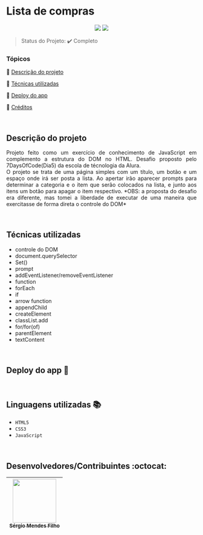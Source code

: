<h1>Lista de compras</h1> 

<p align="center">
  <img src="http://img.shields.io/static/v1?label=VSCode&message=1.79.1&color=blue&style=for-the-badge"/>
  <img src="http://img.shields.io/static/v1?label=STATUS&message=COMPLETO&color=GREEN&style=for-the-badge"/>
</p>

> Status do Projeto: :heavy_check_mark: Completo

### Tópicos 

:small_blue_diamond: [Descrição do projeto](#descrição-do-projeto)

:small_blue_diamond: [Técnicas utilizadas](#técnicas-utilizadas)

:small_blue_diamond: [Deploy do app](#deploy-do-app-dash)

:small_blue_diamond: [Créditos](#linguagens-utilizadas-books)

<br>

## Descrição do projeto 

<p align="justify">
    Projeto feito como um exercício de conhecimento de JavaScript em complemento a estrutura do DOM no HTML. Desafio proposto pelo 7DaysOfCode(Dia5) da escola de técnologia da Alura. <br>
    O projeto se trata de uma página simples com um título, um botão e um espaço onde irá ser posta a lista. Ao apertar irão aparecer prompts para determinar a categoria e o item que serão colocados na lista, e junto aos itens um botão para apagar o item respectivo. *OBS: a proposta do desafio era diferente, mas tomei a liberdade de executar de uma maneira que exercitasse de forma direta o controle do DOM*
</p>

<br>

## Técnicas utilizadas
  - controle do DOM
  - document.querySelector
  - Set()
  - prompt
  - addEventListener/removeEventListener
  - function
  - forEach
  - if
  - arrow function
  - appendChild
  - createElement
  - classList.add
  - for/for(of)
  - parentElement
  - textContent
<br>
  
## Deploy do app :dash:

> 

<br>

## Linguagens utilizadas :books:

- `HTML5`
- `CSS3`
- `JavaScript`

<br>

## Desenvolvedores/Contribuintes :octocat:

| [<img src="https://avatars.githubusercontent.com/u/109549530?s=400&u=383b5445959d99d74a62089d5391bf01e851c147&v=4" width=115><br><sub>Sérgio Mendes Filho</sub>](https://github.com/Diana-ops) |
| :---: |
